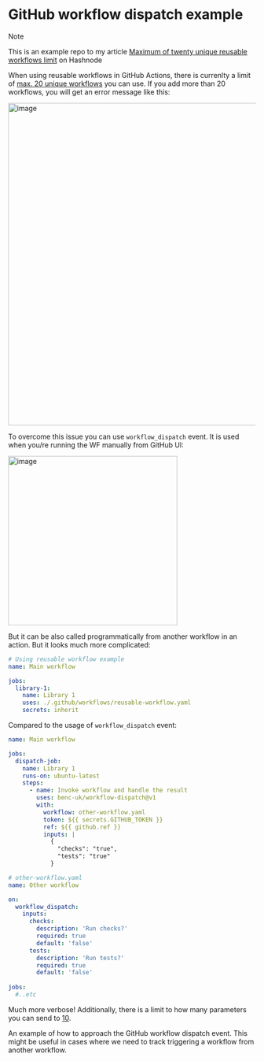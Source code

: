 # GitHub workflow dispatch example

>[!NOTE]
> This is an example repo to my article [Maximum of twenty unique reusable workflows limit](https://jurajsim.hashnode.dev/maximum-of-twenty-unique-reusable-workflows-limit) on Hashnode

When using reusable workflows in GitHub Actions, there is currenlty a limit of [max. 20 unique workflows](https://docs.github.com/en/actions/sharing-automations/reusing-workflows#limitations) you can use.
If you add more than 20 workflows, you will get an error message like this:

<img width="655" alt="image" src="https://github.com/user-attachments/assets/68620cb3-d07d-49a3-b2d8-9ec318e16310">

To overcome this issue you can use `workflow_dispatch` event. It is used when you/re running the WF manually from GitHub UI:

<img width="344" alt="image" src="https://github.com/user-attachments/assets/f7192c45-637a-4219-8823-d192e1988475">

But it can be also called programmatically from another workflow in an action. But it looks much more complicated:

```yaml
# Using reusable workflow example
name: Main workflow

jobs:
  library-1:
    name: Library 1
    uses: ./.github/workflows/reusable-workflow.yaml
    secrets: inherit
```

Compared to the usage of `workflow_dispatch` event:

```yaml
name: Main workflow

jobs:
  dispatch-job:
    name: Library 1
    runs-on: ubuntu-latest
    steps:
      - name: Invoke workflow and handle the result
        uses: benc-uk/workflow-dispatch@v1
        with:
          workflow: other-workflow.yaml
          token: ${{ secrets.GITHUB_TOKEN }}
          ref: ${{ github.ref }}
          inputs: |
            {
              "checks": "true",
              "tests": "true"
            }

# other-workflow.yaml
name: Other workflow

on:
  workflow_dispatch:
    inputs:
      checks:
        description: 'Run checks?'
        required: true
        default: 'false'
      tests:
        description: 'Run tests?'
        required: true
        default: 'false'
        
jobs:
  #..etc
```

Much more verbose! Additionally, there is a limit to how many parameters you can send to [10](https://docs.github.com/en/actions/writing-workflows/choosing-when-your-workflow-runs/events-that-trigger-workflows#providing-inputs).




An example of how to approach the GitHub workflow dispatch event.
This might be useful in cases where we need to track triggering a workflow from another workflow.
